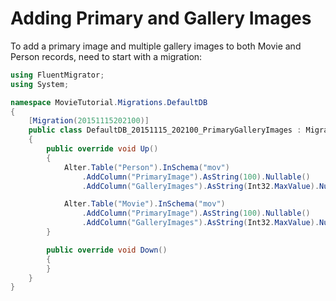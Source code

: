 # Adding Primary and Gallery Images

To add a primary image and multiple gallery images to both Movie and Person records, need to start with a migration:

```cs
using FluentMigrator;
using System;

namespace MovieTutorial.Migrations.DefaultDB
{
    [Migration(20151115202100)]
    public class DefaultDB_20151115_202100_PrimaryGalleryImages : Migration
    {
        public override void Up()
        {
            Alter.Table("Person").InSchema("mov")
                .AddColumn("PrimaryImage").AsString(100).Nullable()
                .AddColumn("GalleryImages").AsString(Int32.MaxValue).Nullable();

            Alter.Table("Movie").InSchema("mov")
                .AddColumn("PrimaryImage").AsString(100).Nullable()
                .AddColumn("GalleryImages").AsString(Int32.MaxValue).Nullable();
        }

        public override void Down()
        {
        }
    }
}
```

